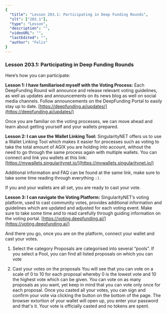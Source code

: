 ```yaml
---
{
  "title": "Lesson 203.1: Participating in Deep Funding Rounds",
  "slt": ["203.1"],
  "type": "Lesson",
  "description": "",
  "videoURL": "",
  "lastEdited": "",
  "author": "Felix"
}
---
```


### **Lesson 203.1: Participating in Deep Funding Rounds**

Here’s how you can participate:

**Lesson 1: I have familiarised myself with the Voting Process:**
Each DeepFunding Round will announce and release relevant voting guidelines, as well as updates and announcements on its news blog as well on social media channels.
Follow announcements on the DeepFunding Portal to easily stay up to date. [https://deepfunding.ai/updates/](https://deepfunding.ai/updates/)

Once you are familiar on the voting processes, we can move ahead and learn about getting yourself and your wallets prepared.

**Lesson 2: I can use the Wallet Linking Tool:**
SingularityNET offers us to use a Wallet Linking Tool which makes it easier for processes such as voting to take the total amount of AGIX you are holding into account, without the need to go through the same process again with multiple wallets.
You can connect and link you wallets at this link:
[https://mywallets.singularitynet.io/](https://mywallets.singularitynet.io/)

Additional information and FAQ can be found at the same link, make sure to take some time reading through everything `:)`.

If you and your wallets are all set, you are ready to cast your vote.

**Lesson 3: I can navigate the Voting Platform:**
SingularityNET’s voting platform, used to cast community votes, provides additional information and guidelines which are updated and adjusted for each voting event. Make sure to take some time and to read carefully through guiding information on the voting portal.
[https://voting.deepfunding.ai/](https://voting.deepfunding.ai/)

And there you go, once you are on the platform, connect your wallet and cast your votes.

1. Select the category
   Proposals are categorised into several “pools”. If you select a Pool, you can find all listed proposals on which you can vote

2. Cast your votes on the proposals
   You will see that you can vote on a scale of 0 to 10 for each proposal whereby 0 is the lowest vote and 10 the highest vote which can be given. You can vote on as many proposals as you want, yet keep in mind that you can vote only once for each proposal.
   Once you casted all your votes, you can sign and confirm your vote via clicking the button on the bottom of the page. The browser extortion of your wallet will open up, you enter your password and that's it. Your vote is officially casted and no tokens are spent.
